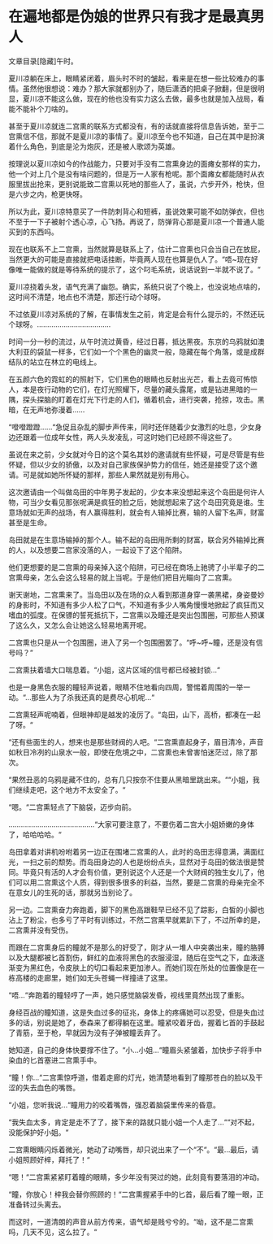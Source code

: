 # 在遍地都是伪娘的世界只有我才是最真男人

文章目录[隐藏]午时。

夏川凉躺在床上，眼睛紧闭着，眉头时不时的皱起，看来是在想一些比较难办的事情。虽然他很想说：难办？那大家就都别办了，随后潇洒的把桌子掀翻，但是很明显，夏川凉不能这么做，现在的他也没有实力这么去做，最多也就是加入战局，看能不能补个刀啥的。

甚至于夏川凉就连二宫熏的联系方式都没有，有的话就直接将信息告诉她，至于二宫熏信不信，那就不是夏川凉的事情了。夏川凉至今也不知道，自己在其中是扮演着什么角色，到底是沦为炮灰，还是被人歌颂为英雄。

按理说以夏川凉如今的作战能力，只要对手没有二宫熏身边的面瘫女那样的实力，他一个对上几个是没有啥问题的，但是万一人家有枪呢。那个面瘫女都能随时从衣服里拔出抢来，更别说能致二宫熏以死地的那些人了，虽说，六步开外，枪快，但是六步之内，枪更快呀。

所以为此，夏川凉特意买了一件防刺背心和短裤，虽说效果可能不如防弹衣，但也不至于一下子被射个透心凉，心飞扬。再说了，防弹背心那是夏川凉一个普通人能买到的东西吗。

现在也联系不上二宫熏，当然就算是联系上了，估计二宫熏也只会当自己在放屁，当然更大的可能是直接就把电话挂断，毕竟两人现在也算是仇人了。“唔~现在好像唯一能做的就是等待系统的提示了，这个叼毛系统，说话说到一半就不说了。“

夏川凉挠着头发，语气充满了幽怨。确实，系统只说了个晚上，也没说地点啥的，这时间不清楚，地点也不清楚，那还行动个球呀。

不过依夏川凉对系统的了解，在事情发生之前，肯定是会有什么提示的，不然还玩个球呀。………………………………

时间一分一秒的流过，从午时流过黄昏，经过日暮，抵达黑夜。东京的乌鸦就如澳大利亚的袋鼠一样多，它们如一个个黑色的幽灵一般，隐藏在每个角落，或是成群结队的站立在林立的电线上。

在五颜六色的霓虹的的照射下，它们黑色的眼睛也反射出光芒，看上去竟可怖惊人，本是夜行动物的它们，在灯光照耀下，尽量的藏头露尾，或是钻进黑暗的一隅，探头探脑的盯着在灯光下行走的人们，循着机会，进行突袭，抢掠，攻击。黑暗，在无声地弥漫着……

“噔噔蹬蹬……“急促且杂乱的脚步声传来，同时还伴随着少女激烈的吐息，少女身边还跟着一位成年女性，两人头发凌乱，可这时她们已经顾不得这些了。

虽说在来之前，少女就对今日的这个莫名其妙的邀请就有些怀疑，可是尽管是有些怀疑，但以少女的骄傲，以及对自己家族保护势力的信任，她还是接受了这个邀请。可是就如她所怀疑的那样，那些人果然就是别有用心。

这次邀请由一个叫做岛田的中年男子发起的，少女本来没想起来这个岛田是何许人物，可当少女看见那张呢满是疯狂的脸之后，她就想起来了这个岛田究竟是谁。生意场就如无声的战场，有人赢得胜利，就会有人输掉比赛，输的人留下名声，财富甚至是生命。

岛田就是在生意场输掉的那个人。输不起的岛田用所剩的财富，联合另外输掉比赛的人，以及想要二宫家没落的人，一起设下了这个陷阱。

他们更想要的是二宫熏的母亲掉入这个陷阱，可已经在商场上驰骋了小半辈子的二宫熏母亲，怎么会这么轻易的就上当呢。于是他们把目光瞄向了二宫熏。

谢天谢地，二宫熏来了。当岛田以及在场的众人看到那道身穿一袭黑裙，身姿曼妙的身影时，不知道有多少人松了口气，不知道有多少人嘴角慢慢地掀起了疯狂而又嗜血的弧度。在保镖的誓死抵抗下，二宫熏以及瞳还是突出包围圈，可那些人预谋了这么久，又怎么会让她这么轻易地离开呢。

二宫熏也只是从一个包围圈，进入了另一个包围圈罢了。“呼~呼~瞳，还是没有信号吗？“

二宫熏扶着墙大口喘息着。“小姐，这片区域的信号都已经被封锁…“

也是一身黑色衣服的瞳轻声说着，眼睛不住地看向四周，警惕着周围的一举一动。“…那些人为了杀我还真的是费尽心机呢…“

二宫熏轻声呢喃着，但眼神却是越发的凌厉了。“岛田，山下，高桥，都凑在一起了呀。“

“还有些面生的人，想来也是那些财阀的人吧。“二宫熏直起身子，眉目清冷，声音如秋日冷冽的山泉水一般，即使在危境之中，二宫熏也未曾害怕迷茫过，除了那次。

“果然丑恶的乌鸦是藏不住的，总有几只按奈不住要从黑暗里跳出来。““小姐，我们继续走吧，这个地方不太安全了。“

“嗯。“二宫熏轻点了下脑袋，迈步向前。

……………………………………“大家可要注意了，不要伤着二宫大小姐娇嫩的身体了，哈哈哈哈。“

岛田拿着对讲机吩咐着另一边正在围堵二宫熏的人，此时的岛田志得意满，满面红光，一扫之前的颓势。而岛田身边的人也是纷纷点头，显然对于岛田的做法很是赞同。毕竟只有活的人才会有价值，更别说这个人还是一个大财阀的独生女儿了，他们可以用二宫熏这个人质，得到很多很多的利益，当然，要是二宫熏的母亲完全不在意女儿的生死的话，那就另当别论了。

另一边。二宫熏奋力奔跑着，脚下的黑色高跟鞋早已经不见了踪影，白皙的小脚也沾上了粉尘，也多亏了平时有训练过，不然二宫熏早就累趴下了，不过所幸的是，二宫熏并没有受伤。

而跟在二宫熏身后的瞳就不是那么的好受了，刚才从一堆人中突袭出来，瞳的胳膊以及大腿都被匕首割伤，鲜红的血液将黑色的衣服浸湿，随后在空气之下，血液逐渐变为黑红色，令皮肤上的切口看起来更加渗人。而她们现在所处的位置像是在一栋高楼的走廊里，她们如无头苍蝇一样撞进了这里。

“唔…“奔跑着的瞳轻哼了一声，她只感觉脑袋发昏，视线里竟然出现了重影。

身经百战的瞳知道，这是失血过多的征兆，身体上的疼痛她可以忍受，但是失血过多的话，别说是她了，泰森来了都得躺在这里。瞳紧咬着牙齿，握着匕首的手鼓起了青筋，至于枪，早就因为没有子弹被瞳丢弃了。

她知道，自己的身体快要撑不住了。“小…小姐…“瞳眉头紧皱着，加快步子将手中染血的匕首塞进二宫熏手中。

“瞳！你…“二宫熏惊呼道，借着走廊的灯光，她清楚地看到了瞳那苍白的脸以及干涩的失去血色的嘴唇。

“小姐，您听我说…“瞳用力的咬着嘴唇，强忍着脑袋里传来的昏意。

“我失血太多，肯定是走不了了，接下来的路就只能小姐一个人走了…““对不起，没能保护好小姐。“

二宫熏眼睛闪烁着微光，她动了动嘴唇，却只说出来了一个“不“。“最…最后，请小姐照顾好梓，拜托了！“

“嗯！“二宫熏紧紧盯着瞳的眼睛，多少年没有哭过的她，此刻竟有要落泪的冲动。

“瞳，你放心！梓我会替你照顾的！“二宫熏握紧手中的匕首，最后看了瞳一眼，正准备转过头离去。

而这时，一道清朗的声音从前方传来，语气却是贱兮兮的。“呦，这不是二宫熏吗，几天不见，这么拉了。“

